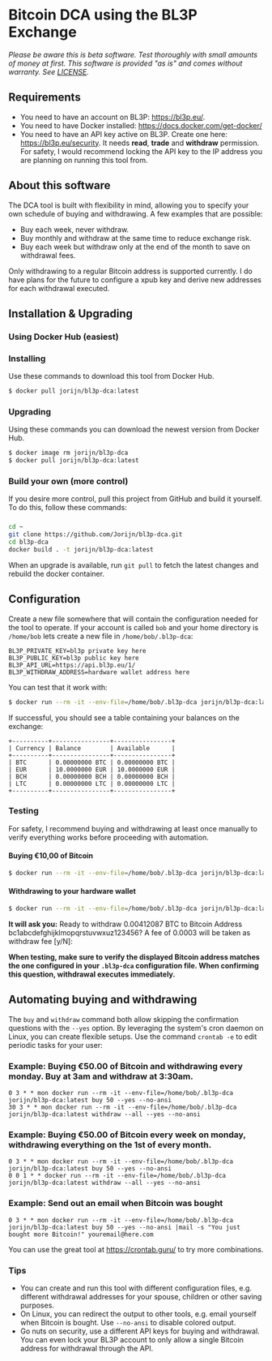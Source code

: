 # Bitcoin DCA using the BL3P Exchange

_Please be aware this is beta software. Test thoroughly with small amounts of money at first. This software is provided "as is" and comes without warranty. See [LICENSE](LICENSE)._

## Requirements
* You need to have an account on BL3P: https://bl3p.eu/.
* You need to have Docker installed: https://docs.docker.com/get-docker/
* You need to have an API key active on BL3P. Create one here: https://bl3p.eu/security. It needs **read**, **trade** and **withdraw** permission. For safety, I would recommend locking the API key to the IP address you are planning on running this tool from.

## About this software
The DCA tool is built with flexibility in mind, allowing you to specify your own schedule of buying and withdrawing. A few examples that are possible:

* Buy each week, never withdraw.
* Buy monthly and withdraw at the same time to reduce exchange risk.
* Buy each week but withdraw only at the end of the month to save on withdrawal fees.

Only withdrawing to a regular Bitcoin address is supported currently. I do have plans for the future to configure a xpub key and derive new addresses for each withdrawal executed.

## Installation & Upgrading

### Using Docker Hub (easiest)

### Installing
Use these commands to download this tool from Docker Hub.

```bash
$ docker pull jorijn/bl3p-dca:latest
```

### Upgrading
Using these commands you can download the newest version from Docker Hub.

```bash
$ docker image rm jorijn/bl3p-dca
$ docker pull jorijn/bl3p-dca:latest
```

### Build your own (more control)
If you desire more control, pull this project from GitHub and build it yourself. To do this, follow these commands:

###
```bash
cd ~
git clone https://github.com/Jorijn/bl3p-dca.git
cd bl3p-dca
docker build . -t jorijn/bl3p-dca:latest
```

When an upgrade is available, run `git pull` to fetch the latest changes and rebuild the docker container. 

## Configuration
Create a new file somewhere that will contain the configuration needed for the tool to operate. If your account is called `bob` and your home directory is `/home/bob` lets create a new file in `/home/bob/.bl3p-dca`:

```
BL3P_PRIVATE_KEY=bl3p private key here
BL3P_PUBLIC_KEY=bl3p public key here
BL3P_API_URL=https://api.bl3p.eu/1/
BL3P_WITHDRAW_ADDRESS=hardware wallet address here
```

You can test that it work with:

```bash
$ docker run --rm -it --env-file=/home/bob/.bl3p-dca jorijn/bl3p-dca:latest balance
```

If successful, you should see a table containing your balances on the exchange:

```$xslt
+----------+----------------+----------------+
| Currency | Balance        | Available      |
+----------+----------------+----------------+
| BTC      | 0.00000000 BTC | 0.00000000 BTC |
| EUR      | 10.0000000 EUR | 10.0000000 EUR |
| BCH      | 0.00000000 BCH | 0.00000000 BCH |
| LTC      | 0.00000000 LTC | 0.00000000 LTC |
+----------+----------------+----------------+
```

### Testing
For safety, I recommend buying and withdrawing at least once manually to verify everything works before proceeding with automation.

#### Buying €10,00 of Bitcoin
```bash
$ docker run --rm -it --env-file=/home/bob/.bl3p-dca jorijn/bl3p-dca:latest buy 10
```

#### Withdrawing to your hardware wallet
```bash
$ docker run --rm -it --env-file=/home/bob/.bl3p-dca jorijn/bl3p-dca:latest withdraw --all
```

**It will ask you:** 
Ready to withdraw 0.00412087 BTC to Bitcoin Address bc1abcdefghijklmopqrstuvwxuz123456? A fee of 0.0003 will be taken as withdraw fee [y/N]:

**When testing, make sure to verify the displayed Bitcoin address matches the one configured in your `.bl3p-dca` configuration file. When confirming this question, withdrawal executes immediately.**

## Automating buying and withdrawing
The `buy` and `withdraw` command both allow skipping the confirmation questions with the `--yes` option. By leveraging the system's cron daemon on Linux, you can create flexible setups. Use the command `crontab -e` to edit periodic tasks for your user:

### Example: Buying €50.00 of Bitcoin and withdrawing every monday. Buy at 3am and withdraw at 3:30am.
```
0 3 * * mon docker run --rm -it --env-file=/home/bob/.bl3p-dca jorijn/bl3p-dca:latest buy 50 --yes --no-ansi
30 3 * * mon docker run --rm -it --env-file=/home/bob/.bl3p-dca jorijn/bl3p-dca:latest withdraw --all --yes --no-ansi
```

### Example: Buying €50.00 of Bitcoin every week on monday, withdrawing everything on the 1st of every month.
```
0 3 * * mon docker run --rm -it --env-file=/home/bob/.bl3p-dca jorijn/bl3p-dca:latest buy 50 --yes --no-ansi
0 0 1 * * docker run --rm -it --env-file=/home/bob/.bl3p-dca jorijn/bl3p-dca:latest withdraw --all --yes --no-ansi
```

### Example: Send out an email when Bitcoin was bought
```
0 3 * * mon docker run --rm -it --env-file=/home/bob/.bl3p-dca jorijn/bl3p-dca:latest buy 50 --yes --no-ansi |mail -s "You just bought more Bitcoin!" youremail@here.com
```

You can use the great tool at https://crontab.guru/ to try more combinations. 

### Tips
* You can create and run this tool with different configuration files, e.g. different withdrawal addresses for your spouse, children or other saving purposes.
* On Linux, you can redirect the output to other tools, e.g. email yourself when Bitcoin is bought. Use `--no-ansi` to disable colored output.
* Go nuts on security, use a different API keys for buying and withdrawal. You can even lock your BL3P account to only allow a single Bitcoin address for withdrawal through the API.
